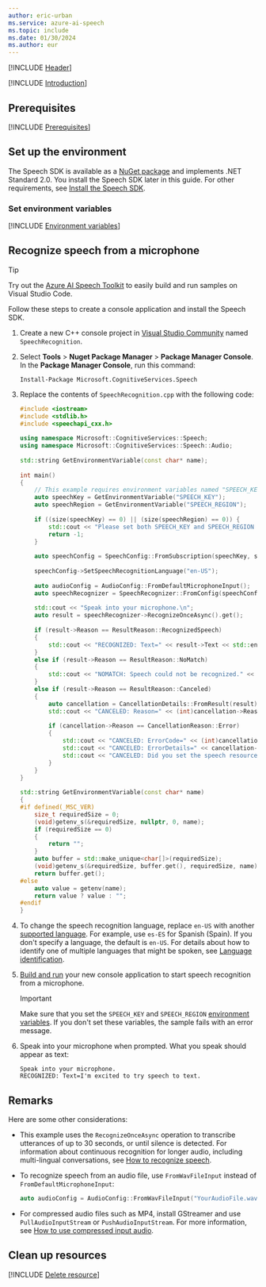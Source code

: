 ```yaml
---
author: eric-urban
ms.service: azure-ai-speech
ms.topic: include
ms.date: 01/30/2024
ms.author: eur
---
```


[!INCLUDE [Header](../../common/cpp.md)]

[!INCLUDE [Introduction](intro.md)]

## Prerequisites

[!INCLUDE [Prerequisites](../../common/azure-prerequisites.md)]

## Set up the environment

The Speech SDK is available as a [NuGet package](https://www.nuget.org/packages/Microsoft.CognitiveServices.Speech) and implements .NET Standard 2.0. You install the Speech SDK later in this guide. For other requirements, see [Install the Speech SDK](../../../quickstarts/setup-platform.md?pivots=programming-language-cpp).

### Set environment variables

[!INCLUDE [Environment variables](../../common/environment-variables.md)]

## Recognize speech from a microphone

> [!TIP]
> Try out the [Azure AI Speech Toolkit](https://marketplace.visualstudio.com/items?itemName=ms-azureaispeech.azure-ai-speech-toolkit) to easily build and run samples on Visual Studio Code.

Follow these steps to create a console application and install the Speech SDK.

1. Create a new C++ console project in [Visual Studio Community](https://visualstudio.microsoft.com/downloads/) named `SpeechRecognition`.

1. Select **Tools** > **Nuget Package Manager** > **Package Manager Console**. In the **Package Manager Console**, run this command:

    ```console
    Install-Package Microsoft.CognitiveServices.Speech
    ```

1. Replace the contents of `SpeechRecognition.cpp` with the following code:

   ```cpp
   #include <iostream> 
   #include <stdlib.h>
   #include <speechapi_cxx.h>
    
   using namespace Microsoft::CognitiveServices::Speech;
   using namespace Microsoft::CognitiveServices::Speech::Audio;
    
   std::string GetEnvironmentVariable(const char* name);
    
   int main()
   {
       // This example requires environment variables named "SPEECH_KEY" and "SPEECH_REGION"
       auto speechKey = GetEnvironmentVariable("SPEECH_KEY");
       auto speechRegion = GetEnvironmentVariable("SPEECH_REGION");
        
       if ((size(speechKey) == 0) || (size(speechRegion) == 0)) {
           std::cout << "Please set both SPEECH_KEY and SPEECH_REGION environment variables." << std::endl;
           return -1;
       }
    
       auto speechConfig = SpeechConfig::FromSubscription(speechKey, speechRegion);
    
       speechConfig->SetSpeechRecognitionLanguage("en-US");
    
       auto audioConfig = AudioConfig::FromDefaultMicrophoneInput();
       auto speechRecognizer = SpeechRecognizer::FromConfig(speechConfig, audioConfig);
    
       std::cout << "Speak into your microphone.\n";
       auto result = speechRecognizer->RecognizeOnceAsync().get();
    
       if (result->Reason == ResultReason::RecognizedSpeech)
       {
           std::cout << "RECOGNIZED: Text=" << result->Text << std::endl;
       }
       else if (result->Reason == ResultReason::NoMatch)
       {
           std::cout << "NOMATCH: Speech could not be recognized." << std::endl;
       }
       else if (result->Reason == ResultReason::Canceled)
       {
           auto cancellation = CancellationDetails::FromResult(result);
           std::cout << "CANCELED: Reason=" << (int)cancellation->Reason << std::endl;
    
           if (cancellation->Reason == CancellationReason::Error)
           {
               std::cout << "CANCELED: ErrorCode=" << (int)cancellation->ErrorCode << std::endl;
               std::cout << "CANCELED: ErrorDetails=" << cancellation->ErrorDetails << std::endl;
               std::cout << "CANCELED: Did you set the speech resource key and region values?" << std::endl;
           }
       }
   }
    
   std::string GetEnvironmentVariable(const char* name)
   {
   #if defined(_MSC_VER)
       size_t requiredSize = 0;
       (void)getenv_s(&requiredSize, nullptr, 0, name);
       if (requiredSize == 0)
       {
           return "";
       }
       auto buffer = std::make_unique<char[]>(requiredSize);
       (void)getenv_s(&requiredSize, buffer.get(), requiredSize, name);
       return buffer.get();
   #else
       auto value = getenv(name);
       return value ? value : "";
   #endif
   }
   ```

1. To change the speech recognition language, replace `en-US` with another [supported language](~/articles/ai-services/speech-service/language-support.md). For example, use `es-ES` for Spanish (Spain). If you don't specify a language, the default is `en-US`. For details about how to identify one of multiple languages that might be spoken, see [Language identification](~/articles/ai-services/speech-service/language-identification.md).

1. [Build and run](/cpp/build/vscpp-step-2-build) your new console application to start speech recognition from a microphone.

   > [!IMPORTANT]
   > Make sure that you set the `SPEECH_KEY` and `SPEECH_REGION` [environment variables](#set-environment-variables). If you don't set these variables, the sample fails with an error message.

1. Speak into your microphone when prompted. What you speak should appear as text:

   ```output
   Speak into your microphone.
   RECOGNIZED: Text=I'm excited to try speech to text.
   ```

## Remarks

Here are some other considerations:

- This example uses the `RecognizeOnceAsync` operation to transcribe utterances of up to 30 seconds, or until silence is detected. For information about continuous recognition for longer audio, including multi-lingual conversations, see [How to recognize speech](~/articles/ai-services/speech-service/how-to-recognize-speech.md).
- To recognize speech from an audio file, use `FromWavFileInput` instead of `FromDefaultMicrophoneInput`:

  ```cpp
  auto audioConfig = AudioConfig::FromWavFileInput("YourAudioFile.wav");
  ```

- For compressed audio files such as MP4, install GStreamer and use `PullAudioInputStream` or `PushAudioInputStream`. For more information, see [How to use compressed input audio](~/articles/ai-services/speech-service/how-to-use-codec-compressed-audio-input-streams.md).

## Clean up resources

[!INCLUDE [Delete resource](../../common/delete-resource.md)]
